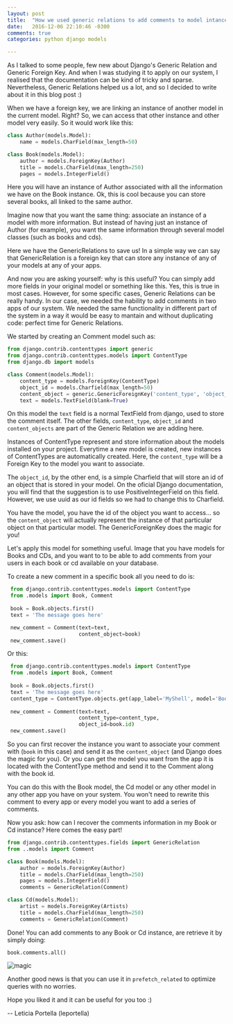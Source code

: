 ```yaml
---
layout: post
title:  "How we used generic relations to add comments to model intances"
date:   2016-12-06 22:10:46 -0300
comments: true
categories: python django models

---
```


As I talked to some people, few new about Django's Generic Relation and Generic Foreign Key. And when I was studying it to apply on our system, I realised that the documentation can be kind of tricky and sparse. Nevertheless, Generic Relations helped us a lot, and so I decided to write about it in this blog post :) 

When we have a foreign key, we are linking an instance of another model in the current model. Right? So, we can access that other instance and other model very easily. So it would work like this:

```python
class Author(models.Model):
    name = models.CharField(max_length=50)

class Book(models.Model):
    author = models.ForeignKey(Author)
    title = models.CharField(max_length=250)
    pages = models.IntegerField()
```

Here you will have an instance of Author associated with all the information we have on the Book instance. 
Ok, this is cool because you can store several books, all linked to the same author. 

Imagine now that you want the same thing: associate an instance of a model with more information. But instead of having just an instance of Author (for example), you want the same information through several model classes (such as books and cds). 

Here we have the GenericRelations to save us! In a simple way we can say that GenericRelation is a foreign key 
that can store any instance of any of your models at any of your apps.

And now you are asking yourself: why is this useful? You can simply add more fields in your original model or something like this. 
Yes, this is true in most cases. However, for some specific cases, Generic Relations can be really handy. 
In our case, we needed the hability to add comments in two apps of our system. We needed the same functionality in different part of the system in a way it would be easy to mantain and without duplicating code: perfect time for Generic Relations.

We started by creating an Comment model such as:

```python
from django.contrib.contenttypes import generic
from django.contrib.contenttypes.models import ContentType
from django.db import models

class Comment(models.Model):
    content_type = models.ForeignKey(ContentType)
    object_id = models.Charfield(max_length=50)
    content_object = generic.GenericForeignKey('content_type', 'object_id')
    text = models.TextField(blank=True)
```

On this model the `text` field is a normal TextField from django, used to store the comment itself.
The other fields, `content_type`, `object_id` and  `content_objects` are part of the Generic Relation we are adding here. 

Instances of ContentType represent and store information about the models installed on your project. 
Everytime a new model is created, new instances of ContentTypes are automatically created. 
Here, the `content_type` will be a Foreign Key to the model you want to associate. 

The `object_id`, by the other end, is a simple Charfield that will store an id of an object that 
is stored in your model. On the oficial Django documentation, you will find that the suggestion is to use PositiveIntegerField on this field. However, we use uuid as our id fields so we had to change this to Charfield.

You have the model, you have the id of the object you want to access... so the `content_object` will actually represent the instance of that particular object on that particular model. The GenericForeignKey does the magic for you!

Let's apply this model for something useful. Image that you have models for Books and CDs, and you want to to be able to add comments from your users in each book or cd available on your database.

To create a new comment in a specific book all you need to do is:

```python
 from django.contrib.contenttypes.models import ContentType
 from .models import Book, Comment
 
 book = Book.objects.first()
 text = 'The message goes here'

 new_comment = Comment(text=text,
                       content_object=book)
 new_comment.save()
```

Or this:

```python
 from django.contrib.contenttypes.models import ContentType
 from .models import Book, Comment
 
 book = Book.objects.first()
 text = 'The message goes here'
 content_type = ContentType.objects.get(app_label='MyShell', model='Books')
  
 new_comment = Comment(text=text,
                       content_type=content_type,
                       object_id=book.id)
 new_comment.save()
```

So you can first recover the instance you want to associate your comment with (`book` in this case) and send it as the `content_object` (and Django does the magic for you). Or you can get the model you want from the app it is located with the ContentType method and send it to the Comment along with the book id.

You can do this with the Book model, the Cd model or any other model in any other app you have on your system. You won't need to rewrite this comment to every app or every model you want to add a series of comments.

Now you ask: how can I recover the comments information in my Book or Cd instance? Here comes the easy part!

```python
from django.contrib.contenttypes.fields import GenericRelation
from ..models import Comment

class Book(models.Model):
    author = models.ForeignKey(Author)
    title = models.CharField(max_length=250)
    pages = models.IntegerField()
    comments = GenericRelation(Comment)

class Cd(models.Model):
    artist = models.ForeignKey(Artists)
    title = models.CharField(max_length=250)
    comments = GenericRelation(Comment)
```

Done! You can add comments to any Book or Cd instance, are retrieve it by simply doing: 

`book.comments.all()`

![magic](http://i.giphy.com/12NUbkX6p4xOO4.gif)

Another good news is that you can use it in `prefetch_related` to optimize queries with no worries. 

Hope you liked it and it can be useful for you too :)

--
Leticia Portella (leportella)
